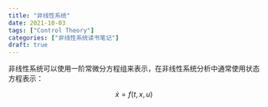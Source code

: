 ```yaml
---
title: "非线性系统"
date: 2021-10-03
tags: ["Control Theory"]
categories: ["非线性系统读书笔记"]
draft: true
---
```


非线性系统可以使用一阶常微分方程组来表示，在非线性系统分析中通常使用状态方程表示：

$$
\dot{x}=f(t,x,u)
$$
